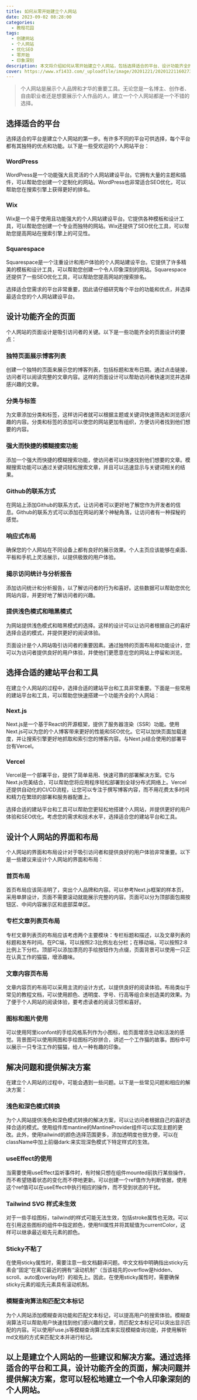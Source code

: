 ```yaml
---
title: 如何从零开始建立个人网站
date: 2023-09-02 08:28:00
categories:
  - 教程花园
tags:
  - 创建网站
  - 个人网站
  - 优化SEO
  - 零开始
  - 印象深刻
description: 本文将介绍如何从零开始建立个人网站，包括选择适合的平台、设计功能齐全的页面、优化SEO、以及其他一些有用的提示和技巧。 
cover: https://www.xf1433.com/_uploadfile/image/20201221/20201221160273497349.jpg
---
```


> 个人网站是展示个人品牌和才华的重要工具。无论您是一名博主、创作者、自由职业者还是想要展示个人作品的人，建立一个个人网站都是一个不错的选择。

## 选择适合的平台

选择适合的平台是建立个人网站的第一步。有许多不同的平台可供选择，每个平台都有其独特的优点和功能。以下是一些受欢迎的个人网站平台：


### WordPress

WordPress是一个功能强大且灵活的个人网站建设平台。它拥有大量的主题和插件，可以帮助您创建一个定制化的网站。WordPress也非常适合SEO优化，可以帮助您在搜索引擎上获得更好的排名。


### Wix

Wix是一个易于使用且功能强大的个人网站建设平台。它提供各种模板和设计工具，可以帮助您创建一个专业而独特的网站。Wix还提供了SEO优化工具，可以帮助您提高网站在搜索引擎上的可见性。


### Squarespace

Squarespace是一个注重设计和用户体验的个人网站建设平台。它提供了许多精美的模板和设计工具，可以帮助您创建一个令人印象深刻的网站。Squarespace还提供了一些SEO优化工具，可以帮助您提高网站的搜索排名。


选择适合您需求的平台非常重要，因此请仔细研究每个平台的功能和优点，并选择最适合您的个人网站建设平台。


## 设计功能齐全的页面

个人网站的页面设计是吸引访问者的关键。以下是一些功能齐全的页面设计的要点：


### 独特页面展示博客列表

创建一个独特的页面来展示您的博客列表，包括标题和发布日期。通过点击链接，访问者可以阅读完整的文章内容。这样的页面设计可以帮助访问者快速浏览并选择感兴趣的文章。


### 分类与标签

为文章添加分类和标签，这样访问者就可以根据主题或关键词快速筛选和浏览感兴趣的内容。分类和标签的添加可以使您的网站更加有组织，方便访问者找到他们想要的内容。


### 强大而快捷的模糊搜索功能

添加一个强大而快捷的模糊搜索功能，使访问者可以快速找到他们想要的文章。模糊搜索功能可以通过关键词轻松搜索文章，并且可以迅速显示与关键词相关的结果。


### Github的联系方式

在网站上添加Github的联系方式，让访问者可以更好地了解您作为开发者的信息。Github的联系方式可以添加在网站的某个神秘角落，让访问者有一种探秘的感觉。


### 响应式布局

确保您的个人网站在不同设备上都有良好的展示效果。个人主页应该能够在桌面、平板和手机上灵活展示，以提供极致的用户体验。


### 揭示访问统计与分析报告

添加访问统计和分析报告，以了解访问者的行为和喜好。这些数据可以帮助您优化网站内容，并更好地了解访问者的兴趣。


### 提供浅色模式和暗黑模式

为网站提供浅色模式和暗黑模式的选择。这样的设计可以让访问者根据自己的喜好选择合适的模式，并提供更好的阅读体验。


页面设计是个人网站吸引访问者的重要因素。通过独特的页面布局和功能设计，您可以为访问者提供良好的用户体验，并使他们更愿意在您的网站上停留和浏览。


## 选择合适的建站平台和工具

在建立个人网站的过程中，选择合适的建站平台和工具非常重要。下面是一些常用的建站平台和工具，可以帮助您快速搭建一个功能齐全的个人网站：


### Next.js

Next.js是一个基于React的开源框架，提供了服务器渲染（SSR）功能。使用Next.js可以为您的个人博客带来更好的性能和SEO优化。它可以加快页面加载速度，并让搜索引擎更好地抓取和索引您的博客内容。与Next.js结合使用的部署平台有Vercel。


### Vercel

Vercel是一个部署平台，提供了简单易用、快速可靠的部署解决方案。它与Next.js完美结合，可以帮助您将应用程序轻松部署到全球分布式网络上。Vercel还提供自动化的CI/CD流程，让您可以专注于撰写博客内容，而不用花费太多时间和精力在繁琐的部署和服务器配置上。


选择合适的建站平台和工具可以帮助您更轻松地搭建个人网站，并提供更好的用户体验和SEO优化。考虑您的需求和技术水平，选择适合您的建站平台和工具。


## 设计个人网站的界面和布局

个人网站的界面和布局设计对于吸引访问者和提供良好的用户体验非常重要。以下是一些建议来设计个人网站的界面和布局：


### 首页布局

首页布局应该简洁明了，突出个人品牌和内容。可以参考Next.js框架的样本页，采用单屏设计，页面不需要滚动就能展示完整的内容。页面可以分为顶部面包屑按钮区、中间内容展示区和底部菜单区。


### 专栏文章列表页布局

专栏文章列表页的布局应该考虑两个主要模块：专栏标题和描述，以及文章列表的标题和发布时间。在PC端，可以按照2:3比例左右分栏；在移动端，可以按照2:8比例上下分栏。顶部可以添加漂亮的手绘按钮作为点缀，页面背景可以使用一只正在认真工作的猫猫，增添趣味。


### 文章内容页布局

文章内容页的布局可以采用主流的设计方式，以提供良好的阅读体验。布局类似于常见的教程文档，可以使用颜色、透明度、字号、行高等组合来创造美的效果。为了便于个人网站的阅读体验，要考虑读者的阅读习惯和喜好。


### 图标和图片使用

可以使用阿里iconfont的手绘风格系列作为小图标，给页面增添生动和活泼的感觉。背景图可以使用网图和手绘图标巧妙拼合，讲述一个工作猫的故事。图标中可以展示一只专注工作的猫猫，给人一种有趣的印象。


## 解决问题和提供解决方案

在建立个人网站的过程中，可能会遇到一些问题。以下是一些常见问题和相应的解决方案：


### 浅色和深色模式转换

为个人网站提供浅色和深色模式转换的解决方案，可以让访问者根据自己的喜好选择合适的模式。使用组件库mantine的MantineProvider组件可以实现主题的更改。此外，使用tailwind的颜色选择范围更多，添加透明度也很方便，可以在className中加上前缀dark:来实现深色模式下特定样式的生效。


### useEffect的使用

当需要使用useEffect监听事件时，有时候只想在组件mounted前执行某些操作，而不希望随着状态的变化而不停地更新。可以创建一个ref值作为判断依据，使用这个ref值可以在useEffect中执行相应的操作，而不受到状态的干扰。


### Tailwind SVG 样式未生效

对于一些手绘图标，tailwind的样式可能无法生效，包括stroke属性也无效。可以在引用这些图标的组件中指定颜色，使用fill属性并将其赋值为currentColor，这样可以继承最近祖先元素的颜色。


### Sticky不粘了

在使用sticky属性时，需要注意一些文档翻译问题。中文文档中明确指出sticky元素会“固定”在离它最近的拥有“滚动机制”（当该祖先的overflow是hidden、scroll、auto或overlay时）的祖先上。因此，在使用sticky属性时，需要确保sticky元素的祖先元素具有滚动机制。


### 模糊查询算法和匹配文本标记

为个人网站添加模糊查询功能和匹配文本标记，可以提高用户的搜索体验。模糊查询算法可以帮助用户快速找到他们感兴趣的文章，而匹配文本标记可以突出显示匹配的内容。可以使用Fuse.js等模糊查询算法库来实现模糊查询功能，并使用解析md文档的方式来匹配文本并进行标记。


## 以上是建立个人网站的一些建议和解决方案。通过选择适合的平台和工具，设计功能齐全的页面，解决问题并提供解决方案，您可以轻松地建立一个令人印象深刻的个人网站。